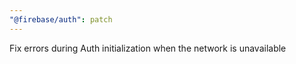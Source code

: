 ```yaml
---
"@firebase/auth": patch
---
```


Fix errors during Auth initialization when the network is unavailable
